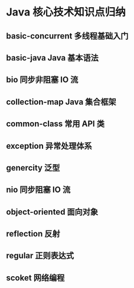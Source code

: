 # Java 核心技术知识点归纳

## basic-concurrent 多线程基础入门

## basic-java Java 基本语法

## bio 同步非阻塞 IO 流

## collection-map Java 集合框架

## common-class 常用 API 类

## exception 异常处理体系

## genercity 泛型

## nio 同步阻塞 IO 流

## object-oriented 面向对象

## reflection 反射

## regular 正则表达式

## scoket 网络编程

